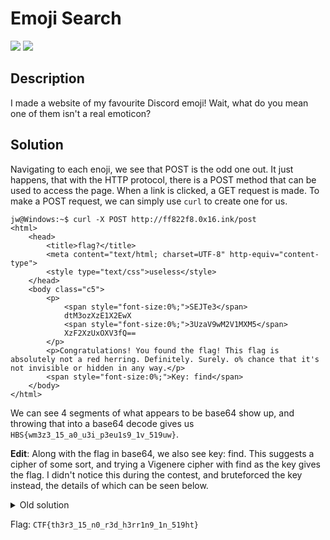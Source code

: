 # Emoji Search
![](https://img.shields.io/badge/category-web-blue)
![](https://img.shields.io/badge/points-150-orange)

## Description
I made a website of my favourite Discord emoji! Wait, what do you mean one of them isn't a real emoticon?

## Solution

Navigating to each enoji, we see that POST is the odd one out. It just happens, that with the HTTP protocol, there is a POST method that can be used to access the page. When a link is clicked, a GET request is made. To make a POST request, we can simply use `curl` to create one for us.

```
jw@Windows:~$ curl -X POST http://ff822f8.0x16.ink/post
<html>
    <head>
        <title>flag?</title>
        <meta content="text/html; charset=UTF-8" http-equiv="content-type">
        <style type="text/css">useless</style>
    </head>
    <body class="c5">
        <p>
            <span style="font-size:0%;">SEJTe3</span>
            dtM3ozXzE1X2EwX
            <span style="font-size:0%;">3UzaV9wM2V1MXM5</span>
            XzF2XzUxOXV3fQ==
        </p>
        <p>Congratulations! You found the flag! This flag is absolutely not a red herring. Definitely. Surely. o% chance that it's not invisible or hidden in any way.</p>
        <span style="font-size:0%;">Key: find</span>
    </body>
</html>
```

We can see 4 segments of what appears to be base64 show up, and throwing that into a base64 decode gives us `HBS{wm3z3_15_a0_u3i_p3eu1s9_1v_519uw}`.

**Edit**: Along with the flag in base64, we also see key: find. This suggests a cipher of some sort, and trying a Vigenere cipher with find as the key gives the flag. I didn't notice this during the contest, and bruteforced the key instead, the details of which can be seen below.
<details>
    <summary>Old solution</summary>
Looks like some sort of basic cipher, but trying a caesar cipher doesn't work. Another option is to guess a Vigenere cipher key, since we know that the flag must start with `CTF`.

A cool trick with vigenere ciphers is that for each character `X`, if you want it to equal `Y`, you can use `Y` as the key, check what `X` changed into (suppose it changes into `A`), and then that means `A` is the key you want to use.

Repeating this technique for the first three characters, we find that they key starts with `FIN`. At this point, the 4th letter can be bruteforced (or you can try some common words, like [FIND](https://gchq.github.io/CyberChef/#recipe=From_Base64('A-Za-z0-9%2B/%3D',true)Vigen%C3%A8re_Decode('FIND')&input=U0VKVGUzZHRNM296WHpFMVgyRXdYM1V6YVY5d00yVjFNWE01WHpGMlh6VXhPWFYzZlE9PQ), FINISH, etc.) to get the flag.
</details>
    
Flag: `CTF{th3r3_15_n0_r3d_h3rr1n9_1n_519ht}`
